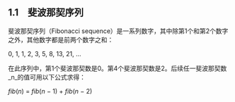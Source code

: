    

## 1.1　斐波那契序列

斐波那契序列（Fibonacci sequence）是一系列数字，其中除第1个和第2个数字之外，其他数字都是前两个数字之和：

0, 1, 1, 2, 3, 5, 8, 13, 21, …

在此序列中，第1个斐波那契数是0。第4个斐波那契数是2。后续任一斐波那契数_n_的值可用以下公式求得：

_fib_(_n_) = _fib_(_n_ − 1) + _fib_(_n_ − 2)